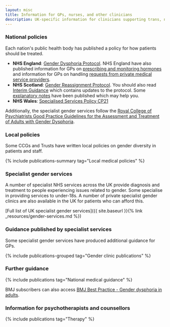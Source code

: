 ```yaml
---
layout: misc
title: Information for GPs, nurses, and other clinicians
description: UK-specific information for clinicians supporting trans, nonbinary, and gender non-conforming people
---
```


### National policies

Each nation's public health body has published a policy for how patients should be treated.

- **NHS England**: [Gender Dysphoria Protocol](https://www.england.nhs.uk/wp-content/uploads/2013/10/int-gend-proto.pdf). NHS England have also published information for GPs on [prescribing and monitoring hormones](http://www.dorsetccg.nhs.uk/Downloads/aboutus/medicines-management/Other%20Guidelines/Specialised%20services%20circular.pdf) and information for GPs on handling [requests from private medical service providers](https://gendergp.co.uk/wp-content/uploads/2018/02/GMC-advice-to-GPs-on-online-specialists.pdf).
- **NHS Scotland**: [Gender Reassignment Protocol](http://www.sehd.scot.nhs.uk/mels/CEL2012_26.pdf). You should also read [Interim Guidance](http://www.ngicns.scot.nhs.uk/wp-content/uploads/2015/07/Gender-Reassignment-Interim-Guidance-2.pdf) which contains updates to the protocol. Some [explanatory notes](http://www.ngicns.scot.nhs.uk/wp-content/uploads/2016/04/NGICNS-Explanatory-Notes-for-GRP-v1-0-2.pdf) have been published which may help you.
- **NHS Wales**: [Specialised Services Policy CP21](http://www.whssc.wales.nhs.uk/sitesplus/documents/1119/CP21%20Gender%20Services%20Specialies%20Services%20Policy%20%20Approved%201209251.pdf)

Additionally, the specialist gender services follow the [Royal College of Psychiatrists Good Practice Guidelines for the Assessment and Treatment of Adults with Gender Dysphoria](http://www.rcpsych.ac.uk/files/pdfversion/CR181_Nov15.pdf).

### Local policies

Some CCGs and Trusts have written local policies on gender diversity in patients and staff.

{% include publications-summary tag="Local medical policies" %}

### Specialist gender services

A number of specialist NHS services across the UK provide diagnosis and treatment to people experiencing issues related to gender. Some specialise in providing services to under-18s. A number of private specialist gender clinics are also available in the UK for patients who can afford this.

[Full list of UK specialist gender services]({{ site.baseurl }}{% link _resources/gender-services.md %})

### Guidance published by specialist services

Some specialist gender services have produced additional guidance for GPs.

{% include publications-grouped tag="Gender clinic publications" %}

### Further guidance

{% include publications tag="National medical guidance" %}

BMJ subscribers can also access [BMJ Best Practice - Gender dysphoria in adults](https://bestpractice.bmj.com/topics/en-gb/992).

### Information for psychotherapists and counsellors

{% include publications tag="Therapy" %}
